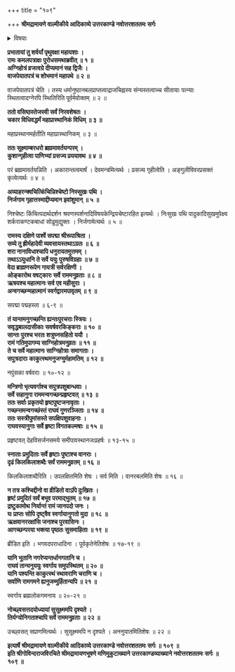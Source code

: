+++
title = "१०९"

+++
**श्रीमद्रामायणे वाल्मीकीये आदिकाव्ये उत्तरकाण्डे नवोत्तरशततमः सर्गः**


<details><summary>विषयाः</summary>

प्रभाते श्री-रामेण  
वसिष्ठेन माहा-प्रास्थानिक-विधि-विधापन-पूर्वकं  
विमल-सूक्ष्माम्बर-धारिणा कुश-पाणिना  
श्री-भू--देवी-विभूषित-पार्श्व-युगेन  
पुरुष-वेष-धारिभिर् वेदायुधाद्य्-अभिमानि-देवैः  
ऋष्य्-आदिभिश् **चानुगम्यमानेन** च सता  
नियमात् पाद-चारेण  
निज--परम-पद-जिगमिषया  
निज-गृहान् **निर्गमनम्** ॥ १ ॥  
रामस्य महा-प्रस्थान-समये  
स-स्त्री-बाल-वृद्धैः सकल-जनैः  
ख-ग--मृग--नग-तृणादि-प्राणिगणैर् अपि  
परम-पद-जिगमिषया हर्षात् तद्-अनुसरणम् ॥ २ ॥
</details>


**प्रभातायां तु शर्वर्यां पृथुवक्षा महायशाः ।  
रामः कमलपत्राक्षः पुरोधसमथाब्रवीत् ॥ १ ॥  
अग्निहोत्रं व्रजत्वग्रे दीप्यमानं सह द्विजैः ।  
वाजपेयातपत्रं च शोभमानं महापथे ॥ २ ॥**

वाजपेयातपत्रं चेति । तस्य धर्मानुष्ठानबलप्राप्तत्वाद्राजचिह्नस्य संन्यस्तत्वाच्च सीतायाः पत्न्याः स्थितत्वादग्नेरपि स्थितिरिति पूर्वमेवोक्तम् ॥ २ ॥

**ततो वसिष्ठस्तेजस्वी सर्वं निरवशेषतः ।  
चकार विधिवद्धर्मं महाप्रास्थानिकं विधिम् ॥ ३ ॥**

महाप्रस्थानमर्हतीति महाप्रास्थानिकम् ॥ ३ ॥

**ततः सूक्ष्माम्बरधरो ब्रह्ममावर्तयन्परम् ।  
कुशान्गृहीत्वा पाणिभ्यां प्रसज्य प्रययावथ ॥ ४ ॥**

परं ब्रह्ममावर्तयन्निति । अकारान्तत्वमार्षं । देवमन्त्रमित्यर्थः । प्रसज्य गृहीत्वेति । अङ्गुलीविवरप्रसक्तं कृत्वेत्यर्थः ॥ ४ ॥

**अव्याहरन्क्वचित्किंचिन्निश्चेष्टो निस्सुखः पथि ।  
निर्जगाम गृहात्तस्माद्दीप्यमान इवांशुमान् ॥ ५ ॥**

निश्चेष्टः किंचित्पदार्थदर्शन श्रवणस्पर्शनादिविषयकेन्द्रियचेष्टारहित इत्यर्थः । निःसुखः पथि पादुकादिसुखमुपेक्ष्य शर्कराकण्टकबाधां सोढुमुद्युक्तः । निर्जगामेत्यर्थः ॥ ५ ॥

**रामस्य दक्षिणे पार्श्वे सपद्मा श्रीरूपाश्रिता ।  
सव्ये तु ह्रीर्महादेवी व्यवसायस्तथाऽग्रतः ॥ ६ ॥  
शरा नानाविधाश्चापि धनुरायतमुत्तमम् ।  
तथाऽऽयुधानि ते सर्वे ययुः पुरुषविग्रहाः ॥ ७ ॥  
वेदा ब्राह्मणरूपेण गायत्री सर्वरक्षिणी ।  
ओङ्कारोथ वषट्कारः सर्वे राममनुव्रताः ॥ ८ ॥  
ऋषयश्च महात्मानः सर्व एव महीसुराः ।  
अन्वगच्छन्महात्मानं स्वर्गद्वारमपावृतम् ॥ ९ ॥**

सपद्मा पद्महस्ता ॥ ६-९ ॥

**तं यान्तमनुगच्छन्ति ह्यन्तःपुरचराः स्त्रियः ।  
सवृद्धबालदासीकाः सवर्षवरकिङ्कराः ॥ १० ॥  
सान्तः पुरश्च भरतः शत्रुघ्नसहितो ययौ ।  
रामं गतिमुपागम्य साग्निहोत्रमनुव्रतः ॥ ११ ॥  
ते च सर्वे महात्मानः साग्निहोत्राः समागताः ।  
सपुत्रदाराः काकुत्स्थमनुजग्मुर्महामतिम् ॥ १२ ॥**

नपुंसका वर्षवराः ॥ १०-१२ ॥

**मन्त्रिणो भृत्यवर्गाश्च सपुत्रपशुबान्धवाः ।  
सर्वे सहानुगा राममन्वगच्छन्प्रहृष्टवत् ॥ १३ ॥  
ततः सर्वाः प्रकृतयो हृष्टपुष्टजनावृताः ।  
गच्छन्तमन्वगच्छंस्तं राघवं गुणरञ्जिताः ॥ १४ ॥  
ततः सस्त्रीपुमांसस्ते सपक्षिपशुवाहनाः ।  
राघवस्यानुगाः सर्वे हृष्टा विगतकल्मषाः ॥ १५ ॥**

प्रहृष्टवत् देहविसर्जनसमये समीपावस्थानजःप्रहर्षः ॥ १३-१५ ॥

**स्नाताः प्रमुदिताः सर्वे हृष्टाः पुष्टाश्च वानराः ।  
दृढं किलकिलाशब्दैः सर्वं राममनुव्रतम् ॥ १६ ॥**

किलकिलाशब्दैरिति । उपलक्षितमिति शेषः । सर्व मिति । वानरबलमिति शेषः ॥ १६ ॥

**न तत्र कश्चिद्दीनो वा व्रीडितो वाऽपि दुःखितः ।  
हृष्टं प्रमुदितं सर्वं बभूव परमाद्भुतम् ॥ १७ ॥  
द्रष्टुकामोथ निर्यान्तं रामं जानपदो जनः ।  
यः प्राप्तः सोपि दृष्ट्वैव स्वर्गायानुगतो मुदा ॥ १८ ॥  
ऋक्षवानररक्षांसि जनाश्च पुरवासिनः ।  
आगच्छन्परया भक्त्या पृष्ठतः सुसमाहिताः ॥ १९ ॥**

ब्रीडित इति । भगवदपराधादिना । पूर्वकृतेनेतिशेषः ॥ १७-१९ ॥

**यानि भूतानि नगरेप्यन्तर्धानगतानि च ।  
राघवं तान्यनुययुः स्वर्गाय समुपस्थितम् ॥ २० ॥  
यानि पश्यन्ति काकुत्स्थं स्थावराणि चराणि च ।  
सर्वाणि रामगमने ह्यनुजम्मुर्हितान्यपि ॥ २१ ॥**

स्वर्गाय ब्रह्मलोकगमनाय ॥ २०-२१ ॥

**नोच्छ्वसत्तदयोध्यायां सुसूक्ष्ममपि दृश्यते ।  
तिर्यग्योनिगताश्चापि सर्वे राममनुव्रताः ॥ २२ ॥**

उच्छ्वसत् सप्राणमित्यर्थः । सुसूक्ष्ममपि न दृश्यते । अननुयातमितिशेषः ॥ २२ ॥

**इत्यार्षे श्रीमद्रामायणे वाल्मीकीये आदिकाव्ये उत्तरकाण्डे नवोत्तरशततमः सर्गः ॥ १०९ ॥  
इति श्रीगोविन्दराजविरचिते श्रीमद्रामायणभूषणे मणिमुकुटाख्याने उत्तरकाण्डव्याख्याने नवोत्तरशततमः सर्गः ॥ १०९ ॥**
